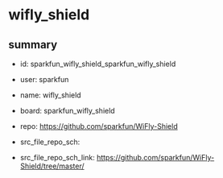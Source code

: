 # wifly_shield
 
## summary 
* id: sparkfun_wifly_shield_sparkfun_wifly_shield
* user: sparkfun
* name: wifly_shield
* board: sparkfun_wifly_shield
* repo: https://github.com/sparkfun/WiFly-Shield



* src_file_repo_sch: 
* src_file_repo_sch_link: https://github.com/sparkfun/WiFly-Shield/tree/master/




